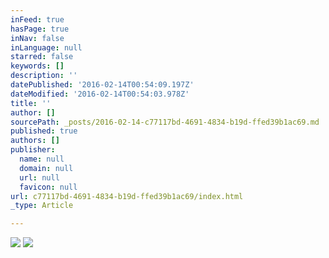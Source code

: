 ```yaml
---
inFeed: true
hasPage: true
inNav: false
inLanguage: null
starred: false
keywords: []
description: ''
datePublished: '2016-02-14T00:54:09.197Z'
dateModified: '2016-02-14T00:54:03.978Z'
title: ''
author: []
sourcePath: _posts/2016-02-14-c77117bd-4691-4834-b19d-ffed39b1ac69.md
published: true
authors: []
publisher:
  name: null
  domain: null
  url: null
  favicon: null
url: c77117bd-4691-4834-b19d-ffed39b1ac69/index.html
_type: Article

---
```

![](https://the-grid-user-content.s3-us-west-2.amazonaws.com/c9fc9fbd-b0cb-4460-9bc5-4836de2c31d9.jpg)
![](https://the-grid-user-content.s3-us-west-2.amazonaws.com/64f2009b-46f1-4867-a044-c677191bd179.jpg)